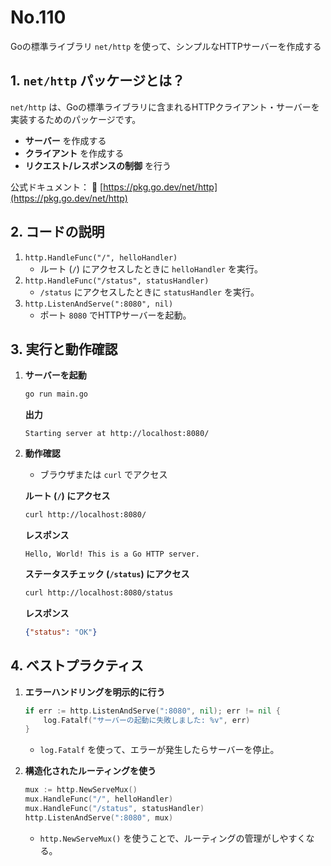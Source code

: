 # No.110

Goの標準ライブラリ `net/http` を使って、シンプルなHTTPサーバーを作成する

## **1. `net/http` パッケージとは？**

`net/http` は、Goの標準ライブラリに含まれるHTTPクライアント・サーバーを実装するためのパッケージです。

- **サーバー** を作成する
- **クライアント** を作成する
- **リクエスト/レスポンスの制御** を行う

公式ドキュメント：
🔗 [https://pkg.go.dev/net/http](https://pkg.go.dev/net/http)


## **2. コードの説明**

1. `http.HandleFunc("/", helloHandler)`
   - ルート (`/`) にアクセスしたときに `helloHandler` を実行。
2. `http.HandleFunc("/status", statusHandler)`
   - `/status` にアクセスしたときに `statusHandler` を実行。
3. `http.ListenAndServe(":8080", nil)`
   - ポート `8080` でHTTPサーバーを起動。


## **3. 実行と動作確認**

1. **サーバーを起動**

   ```sh
   go run main.go
   ```

   **出力**

   ```plaintext
   Starting server at http://localhost:8080/
   ```

2. **動作確認**
   - ブラウザまたは `curl` でアクセス

   **ルート (`/`) にアクセス**

   ```sh
   curl http://localhost:8080/
   ```

   **レスポンス**

   ```plaintext
   Hello, World! This is a Go HTTP server.
   ```

   **ステータスチェック (`/status`) にアクセス**

   ```sh
   curl http://localhost:8080/status
   ```

   **レスポンス**

   ```json
   {"status": "OK"}
   ```

## **4. ベストプラクティス**

1. **エラーハンドリングを明示的に行う**

   ```go
   if err := http.ListenAndServe(":8080", nil); err != nil {
       log.Fatalf("サーバーの起動に失敗しました: %v", err)
   }
   ```

   - `log.Fatalf` を使って、エラーが発生したらサーバーを停止。

2. **構造化されたルーティングを使う**

   ```go
   mux := http.NewServeMux()
   mux.HandleFunc("/", helloHandler)
   mux.HandleFunc("/status", statusHandler)
   http.ListenAndServe(":8080", mux)
   ```

   - `http.NewServeMux()` を使うことで、ルーティングの管理がしやすくなる。
